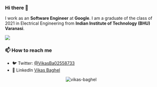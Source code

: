 ### Hi there 👋

<!--
**vikas-baghel/vikas-baghel** is a ✨ _special_ ✨ repository because its `README.md` (this file) appears on your GitHub profile.

Here are some ideas to get you started:

- 🔭 I’m currently working on ...
- 🌱 I’m currently learning ...
- 👯 I’m looking to collaborate on ...
- 🤔 I’m looking for help with ...
- 💬 Ask me about ...
- 📫 How to reach me: ...
- 😄 Pronouns: ...
- ⚡ Fun fact: ...
-->

I work as an **Software Engineer** at **Google**. I am a graduate of the class of 2021 in Electrical Engineering from **Indian Institute of Technology (BHU) Varanasi**.

![](https://komarev.com/ghpvc/?username=vikas-baghel&color=blue)

### 📫 How to reach me
- 🐦 Twitter: [@VikasBa02558733](https://twitter.com/VikasBa02558733)
- 👥 LinkedIn [Vikas Baghel](www.linkedin.com/in/vikas-baghel-a91820140/)
<!-- - 💻 Website: []() -->

<p align="center"> <img src="https://github-readme-stats.vercel.app/api?username=vikas-baghel&show_icons=true&count_private=true&theme=tokyonight" alt="vikas-baghel" />
